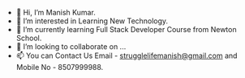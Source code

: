 - 👋 Hi, I’m Manish Kumar.
- 👀 I’m interested in Learning New Technology.
- 🌱 I’m currently learning Full Stack Developer Course from Newton School.
- 💞️ I’m looking to collaborate on ...
- 📫 You can Contact Us Email - strugglelifemanish@gmail.com and Mobile No - 8507999988.

<!---
codewithmanis/codewithmanis is a ✨ special ✨ repository because its `README.md` (this file) appears on your GitHub profile.
You can click the Preview link to take a look at your changes.
--->
